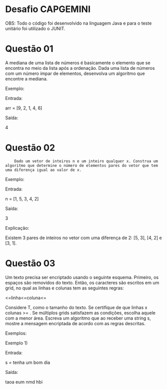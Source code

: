 # Desafio CAPGEMINI
OBS: Todo o código foi desenvolvido na linguagem Java e  para o teste unitário foi utilizado o JUNIT.


# Questão 01

A mediana de uma lista de números é basicamente o elemento que se encontra no meio da lista após a ordenação. Dada uma lista de números com um número ímpar de elementos, desenvolva um algoritmo que encontre a mediana.

Exemplo:

Entrada:

arr = [9, 2, 1, 4, 6]


Saída:

4

# Questão 02

        Dado um vetor de inteiros n e um inteiro qualquer x. Construa um algoritmo que determine o número de elementos pares do vetor que tem uma diferença igual ao valor de x.

Exemplo:

Entrada:

n = [1, 5, 3, 4, 2]


Saída:

3


Explicação:

Existem 3 pares de inteiros no vetor com uma diferença de 2: [5, 3], [4, 2] e [3, 1].

# Questão 03

Um texto precisa ser encriptado usando o seguinte esquema. Primeiro, os espaços são removidos do texto. Então, os caracteres são escritos em um grid, no qual as linhas e colunas tem as seguintes regras:

<=linha<=coluna<=

Considere T, como o tamanho do texto.
Se certifique de que linhas x colunas >= .
Se múltiplos grids satisfazem as condições, escolha aquele com a menor área.
Escreva um algoritmo que ao receber uma string s, mostre a mensagem encriptada de acordo com as regras descritas.

Exemplos:


Exemplo 1)

Entrada:

s = tenha um bom dia


Saída:

taoa eum nmd hbi




